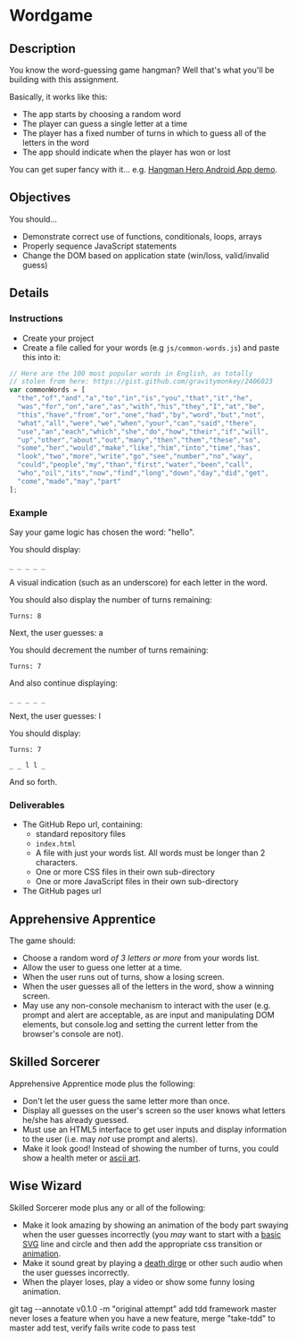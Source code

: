 # Wordgame

## Description

You know the word-guessing game hangman? Well that's what you'll be building with this assignment.

Basically, it works like this:

- The app starts by choosing a random word
- The player can guess a single letter at a time
- The player has a fixed number of turns in which to guess all of the letters in the word
- The app should indicate when the player has won or lost

You can get super fancy with it... e.g. [Hangman Hero Android App demo](https://www.youtube.com/watch?v=TE9ahmj_5Hc).

## Objectives

You should…

- Demonstrate correct use of functions, conditionals, loops, arrays
- Properly sequence JavaScript statements
- Change the DOM based on application state (win/loss, valid/invalid guess)

## Details

### Instructions

- Create your project
- Create a file called for your words (e.g `js/common-words.js`) and paste this into it:

```javascript
// Here are the 100 most popular words in English, as totally
// stolen from here: https://gist.github.com/gravitymonkey/2406023
var commonWords = [
  "the","of","and","a","to","in","is","you","that","it","he",
  "was","for","on","are","as","with","his","they","I","at","be",
  "this","have","from","or","one","had","by","word","but","not",
  "what","all","were","we","when","your","can","said","there",
  "use","an","each","which","she","do","how","their","if","will",
  "up","other","about","out","many","then","them","these","so",
  "some","her","would","make","like","him","into","time","has",
  "look","two","more","write","go","see","number","no","way",
  "could","people","my","than","first","water","been","call",
  "who","oil","its","now","find","long","down","day","did","get",
  "come","made","may","part"
];
```

### Example

Say your game logic has chosen the word: "hello".

You should display:

    _ _ _ _ _

A visual indication (such as an underscore) for each letter in the word.

You should also display the number of turns remaining:

    Turns: 8

Next, the user guesses: a

You should decrement the number of turns remaining:

    Turns: 7 

And also continue displaying:

    _ _ _ _ _

Next, the user guesses: l

You should display:

    Turns: 7 

    _ _ l l _

And so forth.

### Deliverables

- The GitHub Repo url, containing:
  - standard repository files
  - `index.html`
  - A file with just your words list.  All words must be longer than 2 characters.
  - One or more CSS files in their own sub-directory
  - One or more JavaScript files in their own sub-directory
- The GitHub pages url

## Apprehensive Apprentice

The game should:

- Choose a random word *of 3 letters or more* from your words list.
- Allow the user to guess one letter at a time.
- When the user runs out of turns, show a losing screen.
- When the user guesses all of the letters in the word, show a winning screen.
- May use any non-console mechanism to interact with the user (e.g. prompt and alert are acceptable, as are input and manipulating DOM elements, but console.log and setting the current letter from the browser's console are not).

## Skilled Sorcerer

Apprehensive Apprentice mode plus the following:

- Don't let the user guess the same letter more than once.
- Display all guesses on the user's screen so the user knows what letters he/she has already guessed.
- Must use an HTML5 interface to get user inputs and display information to the user (i.e. may _not_ use prompt and alerts).
- Make it look good! Instead of showing the number of turns, you could show a health meter or [ascii art](http://i.stack.imgur.com/iMqfw.jpg).

## Wise Wizard

Skilled Sorcerer mode plus any or all of the following:

- Make it look amazing by showing an animation of the body part swaying when the user guesses incorrectly (you _may_ want to start with a [basic SVG](https://developer.mozilla.org/en-US/docs/Web/SVG/Tutorial/Basic_Shapes) line and circle and then add the appropriate css transition or [animation](https://www.youtube.com/watch?v=f1WMjDx4snI).
- Make it sound great by playing a [death dirge](https://duckduckgo.com/?q=death+dirge) or other such audio when the user guesses incorrectly.
- When the player loses, play a video or show some funny losing animation.

git tag --annotate v0.1.0 -m "original attempt"
add tdd framework
master never loses a feature
when you have a new feature, merge "take-tdd" to master
add test, verify fails
write code to pass test



